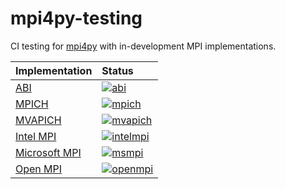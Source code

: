 # mpi4py-testing

CI testing for [mpi4py](https://github.com/mpi4py/mpi4py) with in-development MPI implementations.

| Implementation | Status |
| :--- | :--- |
| [ABI](https://github.com/mpiwg-abi/header_and_stub_library) | [![abi](https://github.com/mpi4py/mpi4py-testing/actions/workflows/abi.yml/badge.svg)](https://github.com/mpi4py/mpi4py-testing/actions/workflows/abi.yml) |
| [MPICH](https://github.com/pmodels/mpich) | [![mpich](https://github.com/mpi4py/mpi4py-testing/actions/workflows/mpich.yml/badge.svg)](https://github.com/mpi4py/mpi4py-testing/actions/workflows/mpich.yml) |
| [MVAPICH](https://mvapich.cse.ohio-state.edu/) | [![mvapich](https://github.com/mpi4py/mpi4py-testing/actions/workflows/mvapich.yml/badge.svg)](https://github.com/mpi4py/mpi4py-testing/actions/workflows/mvapich.yml) |
| [Intel MPI](https://software.intel.com/intel-mpi-library) | [![intelmpi](https://github.com/mpi4py/mpi4py-testing/actions/workflows/intelmpi.yml/badge.svg)](https://github.com/mpi4py/mpi4py-testing/actions/workflows/intelmpi.yml) |
| [Microsoft MPI](https://docs.microsoft.com/en-us/message-passing-interface/microsoft-mpi) | [![msmpi](https://github.com/mpi4py/mpi4py-testing/actions/workflows/msmpi.yml/badge.svg)](https://github.com/mpi4py/mpi4py-testing/actions/workflows/msmpi.yml) |
| [Open MPI](https://github.com/open-mpi/ompi) |[![openmpi](https://github.com/mpi4py/mpi4py-testing/actions/workflows/openmpi.yml/badge.svg)](https://github.com/mpi4py/mpi4py-testing/actions/workflows/openmpi.yml) |
